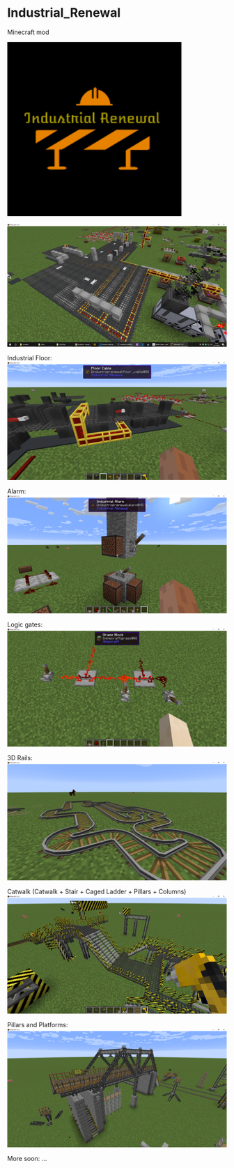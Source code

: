 # Industrial_Renewal

Minecraft mod

![alt text](Logo.png)

![alt text](peek.png)

Industrial Floor:
![alt text](01.png)

Alarm:
![alt text](02.png)

Logic gates:
![alt text](03.png)

3D Rails:
![alt text](04.png)

Catwalk (Catwalk + Stair + Caged Ladder + Pillars + Columns)
![alt text](05.png)

Pillars and Platforms:
![alt text](06.png)

More soon:
...
